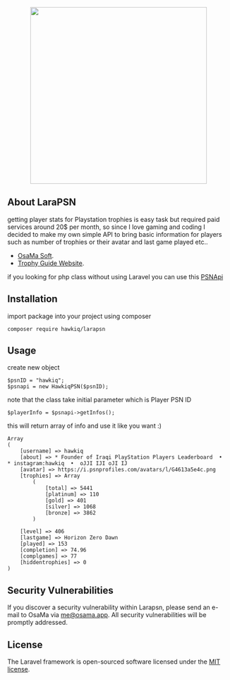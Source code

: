 <p align="center"><a href="https://trophyguide.osama.app/" target="_blank"><img src="https://trophyguide.osama.app/images/assets/logo.png" width="400"></a></p>

## About LaraPSN

getting player stats for Playstation trophies is easy task but required paid services around 20$ per month, so since I love gaming and coding I decided to make my own simple API to bring basic information for players such as number of trophies or their avatar and last game played etc..

- [OsaMa Soft](https://osama.app).
- [Trophy Guide Website](https://trophyguid.osama.app).

if you looking for php class without using Laravel you can use this [PSNApi](https://github.com/hawkiq/PSNApi)

## Installation

import package into your project using composer

`composer require hawkiq/larapsn`

## Usage

create new object

```
$psnID = "hawkiq";
$psnapi = new HawkiqPSN($psnID);

```

note that the class take initial parameter which is Player PSN ID

`$playerInfo = $psnapi->getInfos();`

this will return array of info and use it like you want :)

```
Array
(
    [username] => hawkiq
    [about] => * Founder of Iraqi PlayStation Players Leaderboard  •  * instagram:hawkiq  •  oJJI IJI oJI IJ
    [avatar] => https://i.psnprofiles.com/avatars/l/G4613a5e4c.png
    [trophies] => Array
        (
            [total] => 5441
            [platinum] => 110
            [gold] => 401
            [silver] => 1068
            [bronze] => 3862
        )

    [level] => 406
    [lastgame] => Horizon Zero Dawn
    [played] => 153
    [completion] => 74.96
    [complgames] => 77
    [hiddentrophies] => 0
)
```

## Security Vulnerabilities

If you discover a security vulnerability within Larapsn, please send an e-mail to OsaMa via [me@osama.app](mailto:me@osama.app). All security vulnerabilities will be promptly addressed.

## License

The Laravel framework is open-sourced software licensed under the [MIT license](https://opensource.org/licenses/MIT).
